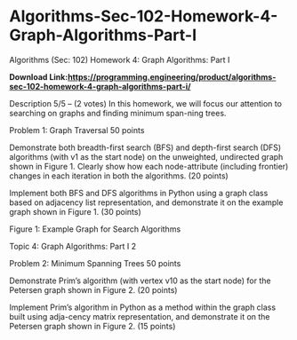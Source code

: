 # Algorithms-Sec-102-Homework-4-Graph-Algorithms-Part-I
Algorithms (Sec: 102) Homework 4: Graph Algorithms: Part I

**Download Link:https://programming.engineering/product/algorithms-sec-102-homework-4-graph-algorithms-part-i/**


Description
5/5 – (2 votes)
In this homework, we will focus our attention to searching on graphs and finding minimum span-ning trees.

Problem 1: Graph Traversal 50 points

Demonstrate both breadth-first search (BFS) and depth-first search (DFS) algorithms (with v1 as the start node) on the unweighted, undirected graph shown in Figure 1. Clearly show how each node-attribute (including frontier) changes in each iteration in both the algorithms. (20 points)

Implement both BFS and DFS algorithms in Python using a graph class based on adjacency list representation, and demonstrate it on the example graph shown in Figure 1. (30 points)

Figure 1: Example Graph for Search Algorithms

Topic 4: Graph Algorithms: Part I 2

Problem 2: Minimum Spanning Trees 50 points

Demonstrate Prim’s algorithm (with vertex v10 as the start node) for the Petersen graph shown in Figure 2. (20 points)

Implement Prim’s algorithm in Python as a method within the graph class built using adja-cency matrix representation, and demonstrate it on the Petersen graph shown in Figure 2. (15 points)
